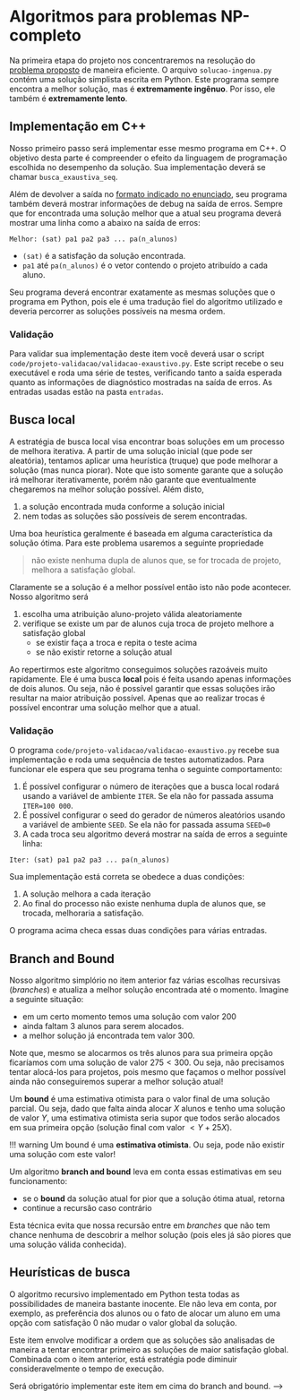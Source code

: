 # Algoritmos para problemas NP-completo

Na primeira etapa do projeto nos concentraremos na resolução do [problema proposto](projeto-pfe.md) de maneira eficiente. O arquivo `solucao-ingenua.py` contém uma solução simplista escrita em Python. Este programa sempre encontra a melhor solução, mas é **extremamente ingênuo**. Por isso, ele também é **extremamente lento**.

## Implementação em C++

Nosso primeiro passo será implementar esse mesmo programa em C++. O objetivo desta parte é compreender o efeito da linguagem de programação escolhida no desempenho da solução. Sua implementação deverá se chamar `busca_exaustiva_seq`.

Além de devolver a saída no [formato indicado no enunciado](projeto-pfe.md), seu programa também deverá mostrar informações de debug na saída de erros. Sempre que for encontrada uma solução melhor que a atual seu programa deverá mostrar uma linha como a abaixo na saída de erros:

```
Melhor: (sat) pa1 pa2 pa3 ... pa(n_alunos)
```

* `(sat)` é a satisfação da solução encontrada.
* `pa1` até `pa(n_alunos)` é o vetor contendo o projeto atribuído a cada aluno.

Seu programa deverá encontrar exatamente as mesmas soluções que o programa em Python, pois ele é uma tradução fiel do algoritmo utilizado e deveria percorrer as soluções possíveis na mesma ordem.

### Validação

Para validar sua implementação deste item você deverá usar o script `code/projeto-validacao/validacao-exaustivo.py`. Este script recebe o seu executável e roda uma série de testes, verificando tanto a saída esperada quanto as informações de diagnóstico mostradas na saída de erros. As entradas usadas estão na pasta `entradas`.

## Busca local

A estratégia de busca local visa encontrar boas soluções em um processo de melhora iterativa. A partir de uma solução inicial (que pode ser aleatória), tentamos aplicar uma heurística (truque) que pode melhorar a solução (mas nunca piorar). Note que isto somente garante que a solução irá melhorar iterativamente, porém não garante que eventualmente chegaremos na melhor solução possível. Além disto,

1. a solução encontrada muda conforme a solução inicial
1. nem todas as soluções são possíveis de serem encontradas.

Uma boa heurística geralmente é baseada em alguma característica da solução ótima. Para este problema usaremos a seguinte propriedade

> não existe nenhuma dupla de alunos que, se for trocada de projeto, melhora a satisfação global.

Claramente se a solução é a melhor possível então isto não pode acontecer. Nosso algoritmo será

1. escolha uma atribuição aluno-projeto válida aleatoriamente
1. verifique se existe um par de alunos cuja troca de projeto melhore a satisfação global
    * se existir faça a troca e repita o teste acima
    * se não existir retorne a solução atual

Ao repertirmos este algoritmo conseguimos soluções razoáveis muito rapidamente. Ele é uma busca **local** pois é feita usando apenas informações de dois alunos. Ou seja, não é possível garantir que essas soluções irão resultar na maior atribuição possível. Apenas que ao realizar trocas é possível encontrar uma solução melhor que a atual.

### Validação

O programa `code/projeto-validacao/validacao-exaustivo.py` recebe sua implementação e roda uma sequência de testes automatizados. Para funcionar ele espera que seu programa tenha o seguinte comportamento:

1. É possível configurar o número de iterações que a busca local rodará usando a variável de ambiente `ITER`. Se ela não for passada assuma `ITER=100 000`.
1. É possível configurar o seed do gerador de números aleatórios usando a variável de ambiente `SEED`. Se ela não for passada assuma `SEED=0`
1. A cada troca seu algoritmo deverá mostrar na saída de erros a seguinte linha:

```
Iter: (sat) pa1 pa2 pa3 ... pa(n_alunos)
```

Sua implementação está correta se obedece a duas condições:

1. A solução melhora a cada iteração
1. Ao final do processo não existe nenhuma dupla de alunos que, se trocada, melhoraria a satisfação.

O programa acima checa essas duas condições para várias entradas. 


## Branch and Bound

Nosso algoritmo simplório no item anterior faz várias escolhas recursivas (*branches*) e atualiza a melhor solução encontrada até o momento. Imagine a seguinte situação:

* em um certo momento temos uma solução  com valor $200$
* ainda faltam 3 alunos para serem alocados.
* a melhor solução já encontrada tem valor $300$.

Note que, mesmo se alocarmos os três alunos para sua primeira opção ficaríamos com uma solução de valor $275 < 300$. Ou seja, não precisamos tentar alocá-los para projetos, pois mesmo que façamos o melhor possível ainda não conseguiremos superar a melhor solução atual!

Um **bound** é uma estimativa otimista para o valor final de uma solução parcial. Ou seja, dado que falta ainda alocar *X* alunos e tenho uma solução de valor *Y*, uma estimativa otimista seria supor que todos serão alocados em sua primeira opção (solução final com valor $< Y + 25X$).

!!! warning
	Um bound é uma **estimativa otimista**. Ou seja, pode não existir uma solução com este valor!

Um algoritmo **branch and bound** leva em conta essas estimativas em seu funcionamento:

* se o **bound** da solução atual for pior que a solução ótima atual, retorna
* continue a recursão caso contrário

Esta técnica evita que nossa recursão entre em *branches* que não tem chance nenhuma de descobrir a melhor solução (pois eles já são piores que uma solução válida conhecida).

## Heurísticas de busca

O algoritmo recursivo implementado em Python testa todas as possibilidades de maneira bastante inocente. Ele não leva em conta, por exemplo, as preferência dos alunos ou o fato de alocar um aluno em uma opção com satisfação 0 não mudar o valor global da solução.

Este item envolve modificar a ordem que as soluções são analisadas de maneira a tentar encontrar primeiro as soluções de maior satisfação global. Combinada com o item anterior, está estratégia pode diminuir consideravelmente o tempo de execução.

Será obrigatório implementar este item em cima do branch and bound. -->

<!--## Avaliação

* **Conceito D**: implementou o algoritmo exaustivo inocente em `C++`. O executável deverá ser nomeado `busca_exaustiva_seq`. -->
